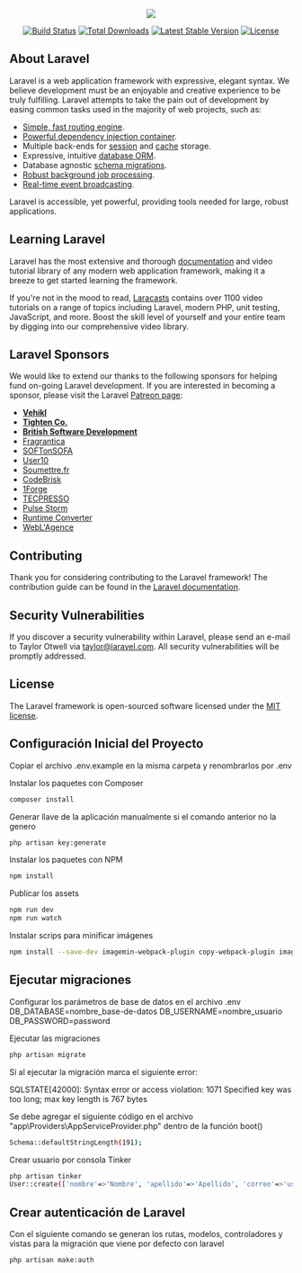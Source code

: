 <p align="center"><img src="https://laravel.com/assets/img/components/logo-laravel.svg"></p>

<p align="center">
<a href="https://travis-ci.org/laravel/framework"><img src="https://travis-ci.org/laravel/framework.svg" alt="Build Status"></a>
<a href="https://packagist.org/packages/laravel/framework"><img src="https://poser.pugx.org/laravel/framework/d/total.svg" alt="Total Downloads"></a>
<a href="https://packagist.org/packages/laravel/framework"><img src="https://poser.pugx.org/laravel/framework/v/stable.svg" alt="Latest Stable Version"></a>
<a href="https://packagist.org/packages/laravel/framework"><img src="https://poser.pugx.org/laravel/framework/license.svg" alt="License"></a>
</p>

## About Laravel

Laravel is a web application framework with expressive, elegant syntax. We believe development must be an enjoyable and creative experience to be truly fulfilling. Laravel attempts to take the pain out of development by easing common tasks used in the majority of web projects, such as:

- [Simple, fast routing engine](https://laravel.com/docs/routing).
- [Powerful dependency injection container](https://laravel.com/docs/container).
- Multiple back-ends for [session](https://laravel.com/docs/session) and [cache](https://laravel.com/docs/cache) storage.
- Expressive, intuitive [database ORM](https://laravel.com/docs/eloquent).
- Database agnostic [schema migrations](https://laravel.com/docs/migrations).
- [Robust background job processing](https://laravel.com/docs/queues).
- [Real-time event broadcasting](https://laravel.com/docs/broadcasting).

Laravel is accessible, yet powerful, providing tools needed for large, robust applications.

## Learning Laravel

Laravel has the most extensive and thorough [documentation](https://laravel.com/docs) and video tutorial library of any modern web application framework, making it a breeze to get started learning the framework.

If you're not in the mood to read, [Laracasts](https://laracasts.com) contains over 1100 video tutorials on a range of topics including Laravel, modern PHP, unit testing, JavaScript, and more. Boost the skill level of yourself and your entire team by digging into our comprehensive video library.

## Laravel Sponsors

We would like to extend our thanks to the following sponsors for helping fund on-going Laravel development. If you are interested in becoming a sponsor, please visit the Laravel [Patreon page](https://patreon.com/taylorotwell):

- **[Vehikl](https://vehikl.com/)**
- **[Tighten Co.](https://tighten.co)**
- **[British Software Development](https://www.britishsoftware.co)**
- [Fragrantica](https://www.fragrantica.com)
- [SOFTonSOFA](https://softonsofa.com/)
- [User10](https://user10.com)
- [Soumettre.fr](https://soumettre.fr/)
- [CodeBrisk](https://codebrisk.com)
- [1Forge](https://1forge.com)
- [TECPRESSO](https://tecpresso.co.jp/)
- [Pulse Storm](http://www.pulsestorm.net/)
- [Runtime Converter](http://runtimeconverter.com/)
- [WebL'Agence](https://weblagence.com/)

## Contributing

Thank you for considering contributing to the Laravel framework! The contribution guide can be found in the [Laravel documentation](https://laravel.com/docs/contributions).

## Security Vulnerabilities

If you discover a security vulnerability within Laravel, please send an e-mail to Taylor Otwell via [taylor@laravel.com](mailto:taylor@laravel.com). All security vulnerabilities will be promptly addressed.

## License

The Laravel framework is open-sourced software licensed under the [MIT license](https://opensource.org/licenses/MIT).

## Configuración Inicial del Proyecto

Copiar el archivo .env.example en la misma carpeta y renombrarlos por .env

Instalar los paquetes con Composer
```sh
composer install
```

Generar llave de la aplicación manualmente si el comando anterior no la genero
```sh
php artisan key:generate
```

Instalar los paquetes con NPM
```sh
npm install
```

Publicar los assets
```sh
npm run dev
npm run watch
```

Instalar scrips para minificar imágenes
```sh
npm install --save-dev imagemin-webpack-plugin copy-webpack-plugin imagemin-mozjpeg
```

## Ejecutar migraciones

Configurar los parámetros de base de datos en el archivo .env
DB_DATABASE=nombre_base-de-datos
DB_USERNAME=nombre_usuario
DB_PASSWORD=password

Ejecutar las migraciones
```sh
php artisan migrate
```

Si al ejecutar la migración marca el siguiente error:

SQLSTATE[42000]: Syntax error or access violation: 1071 Specified key was too long; max key length is 767 bytes

Se debe agregar el siguiente código en el archivo "app\Providers\AppServiceProvider.php" dentro de la función boot()
```sh
Schema::defaultStringLength(191);
```

Crear usuario por consola Tinker
```sh
php artisan tinker
User::create(['nombre'=>'Nombre', 'apellido'=>'Apellido', 'correo'=>'usuario@gmail.com', 'usuario'=>'usuario', 'password'=>bcrypt('123456')]);
```

## Crear autenticación de Laravel

Con el siguiente comando se generan los rutas, modelos, controladores y vistas para la migración que viene por defecto con laravel
```sh
php artisan make:auth
```
